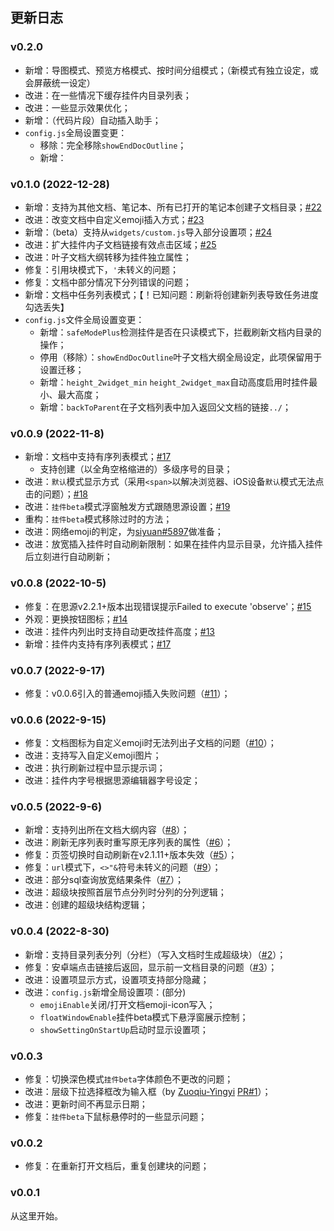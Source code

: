 ## 更新日志

### v0.2.0

- 新增：导图模式、预览方格模式、按时间分组模式；（新模式有独立设定，或会屏蔽统一设定）
- 改进：在一些情况下缓存挂件内目录列表；
- 改进：一些显示效果优化；
- 新增：（代码片段）自动插入助手；
- `config.js`全局设置变更：
  - 移除：完全移除`showEndDocOutline`；
  - 新增：

### v0.1.0 (2022-12-28)

- 新增：支持为其他文档、笔记本、所有已打开的笔记本创建子文档目录；[#22](https://github.com/OpaqueGlass/listChildDocs/issues/22)
- 改进：改变文档中自定义emoji插入方式；[#23](https://github.com/OpaqueGlass/listChildDocs/issues/23)
- 新增：（beta）支持从`widgets/custom.js`导入部分设置项；[#24](https://github.com/OpaqueGlass/listChildDocs/issues/24)
- 改进：扩大挂件内子文档链接有效点击区域；[#25](https://github.com/OpaqueGlass/listChildDocs/issues/25)
- 改进：叶子文档大纲转移为挂件独立属性；
- 修复：引用块模式下，`'`未转义的问题；
- 修复：文档中部分情况下分列错误的问题；
- 新增：文档中任务列表模式；【！已知问题：刷新将创建新列表导致任务进度勾选丢失】
- `config.js`文件全局设置变更：
  - 新增：`safeModePlus`检测挂件是否在只读模式下，拦截刷新文档内目录的操作；
  - 停用（移除）：`showEndDocOutline`叶子文档大纲全局设定，此项保留用于设置迁移；
  - 新增：`height_2widget_min` `height_2widget_max`自动高度启用时挂件最小、最大高度；
  - 新增：`backToParent`在子文档列表中加入返回父文档的链接`../`；

### v0.0.9 (2022-11-8)

- 新增：文档中支持有序列表模式；[#17](https://github.com/OpaqueGlass/listChildDocs/issues/17)
  - 支持创建（以全角空格缩进的）多级序号的目录；
- 改进：`默认`模式显示方式（采用`<span>`以解决浏览器、iOS设备`默认`模式无法点击的问题）；[#18](https://github.com/OpaqueGlass/listChildDocs/issues/18)
- 改进：`挂件beta`模式浮窗触发方式跟随思源设置；[#19](https://github.com/OpaqueGlass/listChildDocs/issues/19)
- 重构：`挂件beta`模式移除过时的方法；
- 改进：网络emoji的判定，为[siyuan#5897](https://github.com/siyuan-note/siyuan/issues/5897)做准备；
- 改进：放宽插入挂件时自动刷新限制：如果在挂件内显示目录，允许插入挂件后立刻进行自动刷新；

### v0.0.8 (2022-10-5)

- 修复：在思源v2.2.1+版本出现错误提示Failed to execute 'observe'；[#15](https://github.com/OpaqueGlass/listChildDocs/issues/15)
- 外观：更换按钮图标；[#14](https://github.com/OpaqueGlass/listChildDocs/issues/14)
- 改进：挂件内列出时支持自动更改挂件高度；[#13](https://github.com/OpaqueGlass/listChildDocs/issues/13)
- 新增：挂件内支持有序列表模式；[#17](https://github.com/OpaqueGlass/listChildDocs/issues/17)

### v0.0.7 (2022-9-17)

- 修复：v0.0.6引入的普通emoji插入失败问题（[#11](https://github.com/OpaqueGlass/listChildDocs/issues/11)）；

### v0.0.6 (2022-9-15)

- 修复：文档图标为自定义emoji时无法列出子文档的问题（[#10](https://github.com/OpaqueGlass/listChildDocs/issues/10)）；
- 改进：支持写入自定义emoji图片；
- 改进：执行刷新过程中显示提示词；
- 改进：挂件内字号根据思源编辑器字号设定；

### v0.0.5 (2022-9-6)

- 新增：支持列出所在文档大纲内容（[#8](https://github.com/OpaqueGlass/listChildDocs/issues/8)）；
- 改进：刷新无序列表时重写原无序列表的属性（[#6](https://github.com/OpaqueGlass/listChildDocs/issues/6)）；
- 修复：页签切换时自动刷新在v2.1.11+版本失效（[#5](https://github.com/OpaqueGlass/listChildDocs/issues/5)）；
- 修复：`url`模式下，`<>"&`符号未转义的问题（[#9](https://github.com/OpaqueGlass/listChildDocs/issues/9)）；
- 改进：部分sql查询放宽结果条件（[#7](https://github.com/OpaqueGlass/listChildDocs/issues/7)）；
- 改进：超级块按照首层节点分列时分列的分列逻辑；
- 改进：创建的超级块结构逻辑；

### v0.0.4 (2022-8-30)

- 新增：支持目录列表分列（分栏）（写入文档时生成超级块）（[#2](https://github.com/OpaqueGlass/listChildDocs/issues/2)）；
- 修复：安卓端点击链接后返回，显示前一文档目录的问题（[#3](https://github.com/OpaqueGlass/listChildDocs/issues/3)）；
- 改进：设置项显示方式，设置项支持部分隐藏；
- 改进：`config.js`新增全局设置项：(部分)
  - `emojiEnable`关闭/打开文档emoji-icon写入；
  - `floatWindowEnable`挂件beta模式下悬浮窗展示控制；
  - `showSettingOnStartUp`启动时显示设置项；

### v0.0.3

- 修复：切换深色模式`挂件beta`字体颜色不更改的问题；
- 改进：层级下拉选择框改为输入框（by [Zuoqiu-Yingyi](https://github.com/Zuoqiu-Yingyi)  [PR#1](https://github.com/OpaqueGlass/listChildDocs/pull/1)）；
- 改进：更新时间不再显示日期；
- 修复：`挂件beta`下鼠标悬停时的一些显示问题；


### v0.0.2

- 修复：在重新打开文档后，重复创建块的问题；

### v0.0.1

从这里开始。